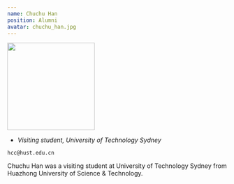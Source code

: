 ```yaml
---
name: Chuchu Han
position: Alumni
avatar: chuchu_han.jpg
---
```


<img width="200" src="{{site.baseurl}}/images/people/{{page.avatar}}" data-action="zoom">

- _Visiting student, University of Technology Sydney_<br>
<!--- _Science coach. Collaborator. Transdisciplinary optimist._-->

<i class="fa fa-envelope-o"></i> `hcc@hust.edu.cn`

Chuchu Han was a visiting student at University of Technology Sydney from Huazhong University of Science & Technology.
